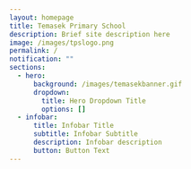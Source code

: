 ```yaml
---
layout: homepage
title: Temasek Primary School
description: Brief site description here
image: /images/tpslogo.png
permalink: /
notification: ""
sections:
  - hero:
      background: /images/temasekbanner.gif
      dropdown:
        title: Hero Dropdown Title
        options: []
  - infobar:
      title: Infobar Title
      subtitle: Infobar Subtitle
      description: Infobar description
      button: Button Text
---
```

